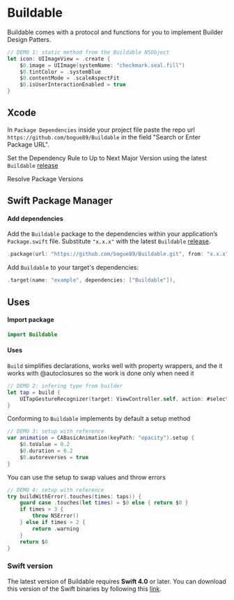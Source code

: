 # Buildable

Buildable comes with a protocol and functions for you to implement Builder Design Patters.

```swift
// DEMO 1: static method from the Buildable NSObject
let icon: UIImageView = .create {
    $0.image = UIImage(systemName: "checkmark.seal.fill")
    $0.tintColor = .systemBlue
    $0.contentMode = .scaleAspectFit
    $0.isUserInteractionEnabled = true
}
```

## Xcode

In `Package Dependencies` inside your project file paste the repo url `https://github.com/bogue89/Buildable` in the field "Search or Enter Package URL".

Set the Dependency Rule to Up to Next Major Version using the latest `Buildable` [release](https://github.com/bogue89/Buildable/releases)

Resolve Package Versions

## Swift Package Manager

#### Add dependencies

Add the `Buildable` package to the dependencies within your application’s `Package.swift` file. Substitute `"x.x.x"` with the latest `Buildable` [release](https://github.com/bogue89/Buildable/releases).

```swift
.package(url: "https://github.com/bogue89/Buildable.git", from: "x.x.x")
```

Add `Buildable` to your target's dependencies:

```swift
.target(name: "example", dependencies: ["Buildable"]),
```

## Uses

#### Import package

```swift
import Buildable
```

#### Uses

`Build` simplifies declarations, works well with property wrappers, and the it works with @autoclosures so the work is done only when need it

```swift
// DEMO 2: infering type from builder
let tap = build {
    UITapGestureRecognizer(target: ViewController.self, action: #selector(tapped))
}
```

Conforming to `Buildable` implements by default a setup method 

```swift
// DEMO 3: setup with reference
var animation = CABasicAnimation(keyPath: "opacity").setup {
    $0.toValue = 0.2
    $0.duration = 0.2
    $0.autoreverses = true
}
```

You can use the setup to swap values and throw errors

```swift
// DEMO 4: setup with reference
try buildWithError(.touches(times: taps)) {
    guard case .touches(let times) = $0 else { return $0 }
    if times > 3 {
        throw NSError()
    } else if times > 2 {
        return .warning
    }
    return $0
}
```
### Swift version

The latest version of Buildable requires **Swift 4.0** or later. You can download this version of the Swift binaries by following this [link](https://swift.org/download/).

